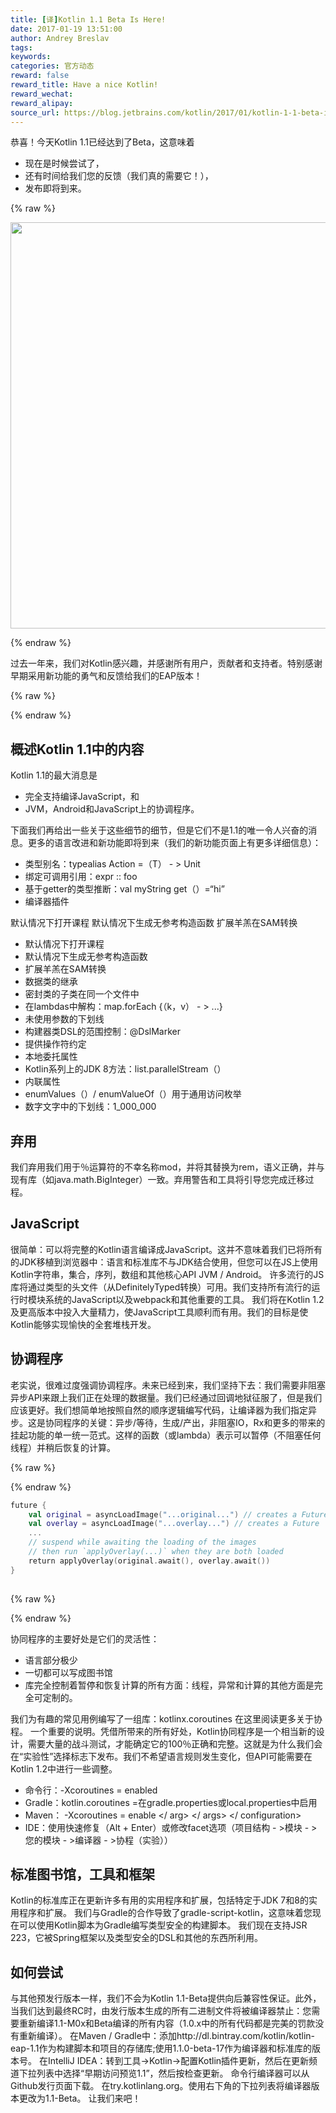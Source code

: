 ```yaml
---
title: [译]Kotlin 1.1 Beta Is Here!
date: 2017-01-19 13:51:00
author: Andrey Breslav
tags:
keywords:
categories: 官方动态
reward: false
reward_title: Have a nice Kotlin!
reward_wechat:
reward_alipay:
source_url: https://blog.jetbrains.com/kotlin/2017/01/kotlin-1-1-beta-is-here/
---
```


恭喜！今天Kotlin 1.1已经达到了Beta，这意味着

* 现在是时候尝试了，
* 还有时间给我们您的反馈（我们真的需要它！），
* 发布即将到来。


{% raw %}
<p><center><img alt="Kotlin 1.1 Beta" class="alignnone size-full wp-image-4514" height="650" src="https://d3nmt5vlzunoa1.cloudfront.net/kotlin/files/2017/01/1.1-Beta-Banner-2-01.png" width="1300"/></center></p>
{% endraw %}

过去一年来，我们对Kotlin感兴趣，并感谢所有用户，贡献者和支持者。特别感谢早期采用新功能的勇气和反馈给我们的EAP版本！

{% raw %}
<p><span id="more-4484"></span></p>
{% endraw %}

## 概述Kotlin 1.1中的内容

Kotlin 1.1的最大消息是

* 完全支持编译JavaScript，和
* JVM，Android和JavaScript上的协调程序。

下面我们再给出一些关于这些细节的细节，但是它们不是1.1的唯一令人兴奋的消息。更多的语言改进和新功能即将到来（我们的新功能页面上有更多详细信息）：

* 类型别名：typealias Action <T> =（T） - > Unit
* 绑定可调用引用：expr :: foo
* 基于getter的类型推断：val myString get（）=“hi”
* 编译器插件

默认情况下打开课程
默认情况下生成无参考构造函数
扩展羊羔在SAM转换
* 默认情况下打开课程
* 默认情况下生成无参考构造函数
* 扩展羊羔在SAM转换
* 数据类的继承
* 密封类的子类在同一个文件中
* 在lambdas中解构：map.forEach {（k，v） - > ...}
* 未使用参数的下划线
* 构建器类DSL的范围控制：@DslMarker
* 提供操作符约定
* 本地委托属性
* Kotlin系列上的JDK 8方法：list.parallelStream（）
* 内联属性
* enumValues（）/ enumValueOf（）用于通用访问枚举
* 数字文字中的下划线：1_000_000

## 弃用

我们弃用我们用于％运算符的不幸名称mod，并将其替换为rem，语义正确，并与现有库（如java.math.BigInteger）一致。弃用警告和工具将引导您完成迁移过程。
## JavaScript

很简单：可以将完整的Kotlin语言编译成JavaScript。这并不意味着我们已将所有的JDK移植到浏览器中：语言和标准库不与JDK结合使用，但您可以在JS上使用Kotlin字符串，集合，序列，数组和其他核心API JVM / Android。
许多流行的JS库将通过类型的头文件（从DefinitelyTyped转换）可用。我们支持所有流行的运行时模块系统的JavaScript以及webpack和其他重要的工具。
我们将在Kotlin 1.2及更高版本中投入大量精力，使JavaScript工具顺利而有用。我们的目标是使Kotlin能够实现愉快的全套堆栈开发。
## 协调程序

老实说，很难过度强调协调程序。未来已经到来，我们坚持下去：我们需要非阻塞异步API来跟上我们正在处理的数据量。我们已经通过回调地狱征服了，但是我们应该更好。我们想简单地按照自然的顺序逻辑编写代码，让编译器为我们指定异步。这是协同程序的关键：异步/等待，生成/产出，非阻塞IO，Rx和更多的带来的挂起功能的单一统一范式。这样的函数（或lambda）表示可以暂停（不阻塞任何线程）并稍后恢复的计算。

{% raw %}
<p></p>
{% endraw %}

```kotlin
future {
    val original = asyncLoadImage("...original...") // creates a Future
    val overlay = asyncLoadImage("...overlay...") // creates a Future
    ...
    // suspend while awaiting the loading of the images
    // then run `applyOverlay(...)` when they are both loaded
    return applyOverlay(original.await(), overlay.await())
}
 
```

{% raw %}
<p></p>
{% endraw %}

协同程序的主要好处是它们的灵活性：

* 语言部分极少
* 一切都可以写成图书馆
* 库完全控制着暂停和恢复计算的所有方面：线程，异常和计算的其他方面是完全可定制的。

我们为有趣的常见用例编写了一组库：kotlinx.coroutines
在这里阅读更多关于协程。
一个重要的说明。凭借所带来的所有好处，Kotlin协同程序是一个相当新的设计，需要大量的战斗测试，才能确定它的100％正确和完整。这就是为什么我们会在“实验性”选择标志下发布。我们不希望语言规则发生变化，但API可能需要在Kotlin 1.2中进行一些调整。

* 命令行：-Xcoroutines = enabled
* Gradle：kotlin.coroutines =在gradle.properties或local.properties中启用
* Maven：<configuration> <args> <arg> -Xcoroutines = enable </ arg> </ args> </ configuration>
* IDE：使用快速修复（Alt + Enter）或修改facet选项（项目结构 - >模块 - >您的模块 - >编译器 - >协程（实验））

## 标准图书馆，工具和框架

Kotlin的标准库正在更新许多有用的实用程序和扩展，包括特定于JDK 7和8的实用程序和扩展。
我们与Gradle的合作导致了gradle-script-kotlin，这意味着您现在可以使用Kotlin脚本为Gradle编写类型安全的构建脚本。
我们现在支持JSR 223，它被Spring框架以及类型安全的DSL和其他的东西所利用。
## 如何尝试

与其他预发行版本一样，我们不会为Kotlin 1.1-Beta提供向后兼容性保证。此外，当我们达到最终RC时，由发行版本生成的所有二进制文件将被编译器禁止：您需要重新编译1.1-M0x和Beta编译的所有内容（1.0.x中的所有代码都是完美的罚款没有重新编译）。
在Maven / Gradle中：添加http://dl.bintray.com/kotlin/kotlin-eap-1.1作为构建脚本和项目的存储库;使用1.1.0-beta-17作为编译器和标准库的版本号。
在IntelliJ IDEA：转到工具→Kotlin→配置Kotlin插件更新，然后在更新频道下拉列表中选择“早期访问预览1.1”，然后按检查更新。
命令行编译器可以从Github发行页面下载。
在try.kotlinlang.org。使用右下角的下拉列表将编译器版本更改为1.1-Beta。
让我们来吧！
